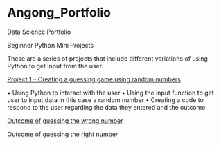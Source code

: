 # Angong_Portfolio
Data Science Portfolio

Beginner Python Mini Projects

These are a series of projects that include different variations of using Python to get input from the user.

[Project 1 – Creating a guessing game using random numbers](https://gist.github.com/angongcelenica/693535b5cc9d2b51ffb3b7c6b8c6fadb) 

•	Using Python to interact with the user
•	Using the input function to get user to input data in this case a random number
•	Creating a code to respond to the user regarding the data they entered and the outcome

[Outcome of guessing the wrong number](https://github.com/angongcelenica/images/blob/main/random%20no.%20wrong.png)

[Outcome of guessing the right number](https://github.com/angongcelenica/images/blob/main/random%20no.right.png)
